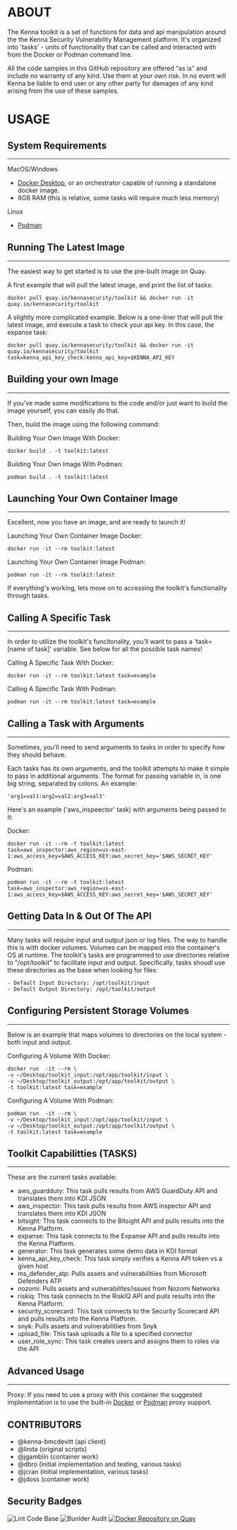 
# ABOUT

The Kenna toolkit is a set of functions for data and api manipulation around the the Kenna Security Vulnerability Management platform.  It's organized into 'tasks' - units of functionality that can be called and interacted with from the Docker or Podman command line.

All the code samples in this GitHub repository are offered “as is” and include no warranty of any kind. Use them at your own risk. In no event will Kenna be liable to end user or any other party for damages of any kind arising from the use of these samples.

# USAGE

## System Requirements

---

MacOS/Windows

- [Docker Desktop](https://www.docker.com), or an orchestrator capable of running a standalone docker image.
- 8GB RAM (this is relative, some tasks will require much less memory)

Linux

- [Podman](https://podman.io/)

## Running The Latest Image

---

The easiest way to get started is to use the pre-built image on Quay.

A first example that will pull the latest image, and print the list of tasks:

    docker pull quay.io/kennasecurity/toolkit && docker run -it quay.io/kennasecurity/toolkit

A slightly more complicated example. Below is a one-liner that will pull the latest image, and execute a task to check your api key.
In this case, the expanse task:

    docker pull quay.io/kennasecurity/toolkit && docker run -it quay.io/kennasecurity/toolkit task=kenna_api_key_check:kenna_api_key=$KENNA_API_KEY

## Building your own Image

---

If you've made some modifications to the code and/or just want to build the image yourself, you can easily do that.

Then, build the image using the following command:

Building Your Own Image With Docker:

    docker build . -t toolkit:latest

Building Your Own Image With Podman:

    podman build . -t toolkit:latest

## Launching Your Own Container Image

---

Excellent, now you have an image, and are ready to launch it!

Launching Your Own Container Image Docker:

    docker run -it --rm toolkit:latest
  
Launching Your Own Container Image Podman:

    podman run -it --rm toolkit:latest

If everything's working, lets move on to accessing the toolkit's functionality through tasks.

## Calling A Specific Task

---

In order to utilize the toolkit's funcitonality, you'll want to pass a 'task=[name of task]' variable. See below for all the possible task names!

Calling A Specific Task WIth Docker:

    docker run -it --rm toolkit:latest task=example

Calling A Specific Task With Podman:

    podman run -it --rm toolkit:latest task=example

## Calling a Task with Arguments

---

Sometimes, you'll need to send arguments to tasks in order to specify how they should behave.

Each tasks has its own arguments, and the toolkit attempts to make it simple to pass in additional arguments. The format for passing variable in, is one big string, separated by colons. An example:

    'arg1=val1:arg2=val2:arg3=val3'

Here's an example ('aws_inspeector' task) with arguments being passed to it:

Docker:

    docker run -it --rm -t toolkit:latest task=aws_inspector:aws_region=us-east-1:aws_access_key=$AWS_ACCESS_KEY:aws_secret_key='$AWS_SECRET_KEY'

Podman:

    podman run -it --rm -t toolkit:latest task=aws_inspector:aws_region=us-east-1:aws_access_key=$AWS_ACCESS_KEY:aws_secret_key='$AWS_SECRET_KEY'

## Getting Data In & Out Of The API

---

Many tasks will require input and output json or log files. The way to handle this is with docker volumes. Volumes can be mapped into the container's OS at runtime.  The toolkit's tasks are programmed to use directories relative to "/opt/toolkit" to facilitate input and output. Specifically, tasks shoudl use these directories as the base when looking for files:

    - Default Input Directory: /opt/toolkit/input
    - Default Output Directory: /opt/toolkit/output

## Configuring Persistent Storage Volumes

---

Below is an example that maps volumes to directories on the local system - both input and output.

Configuring A Volume With Docker:

    docker run  -it --rm \
    -v ~/Desktop/toolkit_input:/opt/app/toolkit/input \
    -v ~/Desktop/toolkit_output:/opt/app/toolkit/output \
    -t toolkit:latest task=example

Configuring A Volume With Podman:

    podman run  -it --rm \
    -v ~/Desktop/toolkit_input:/opt/app/toolkit/input \
    -v ~/Desktop/toolkit_output:/opt/app/toolkit/output \
    -t toolkit:latest task=example

## Toolkit Capabilitties (TASKS)

---

These are the current tasks available:

- aws_guardduty: This task pulls results from AWS GuardDuty API and translates them into KDI JSON
- aws_inspector: This task pulls results from AWS inspector API and translates them into KDI JSON
- bitsight: This task connects to the Bitsight API and pulls results into the Kenna Platform.
- expanse: This task connects to the Expanse API and pulls results into the Kenna Platform.
- generator: This task generates some demo data in KDI format
- kenna_api_key_check: This task simply verifies a Kenna API token vs a given host
- ms_defender_atp: Pulls assets and vulnerabilitiies from Microsoft Defenders ATP
- nozomi: Pulls assets and vulnerabilites/issues from Nozomi Networks
- riskiq: This task connects to the RiskIQ API and pulls results into the Kenna Platform.
- security_scorecard: This task connects to the Security Scorecard API and pulls results into the Kenna Platform.
- snyk: Pulls assets and vulnerabilitiies from Snyk
- upload_file: This task uploads a file to a specified connector
- user_role_sync: This task creates users and assigns them to roles via the API

## Advanced Usage

---

Proxy:
If you need to use a proxy with this container the suggested implementation is to use the built-in [Docker](https://docs.docker.com/network/proxy/) or [Podman](https://access.redhat.com/solutions/3939131) proxy support.

## CONTRIBUTORS

- @kenna-bmcdevitt (api client)
- @linda (original scripts)
- @jgamblin (container work)
- @dbro (initial implementation and testing, various tasks)
- @jcran (initial implementation, various tasks)
- @jdoss (container work)

## Security Badges

![Lint Code Base](https://github.com/KennaPublicSamples/toolkit/workflows/Lint%20Code%20Base/badge.svg)
![Bunlder Audit](https://github.com/KennaPublicSamples/toolkit/workflows/Bunlder%20Audit/badge.svg)
[![Docker Repository on Quay](https://quay.io/repository/kennasecurity/toolkit/status "Docker Repository on Quay")](https://quay.io/repository/kennasecurity/toolkit)
